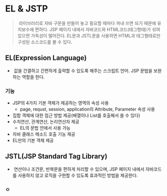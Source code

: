 # EL & JSTP
> &nbsp;라이브러리로 자바 구문을 만들어 놓고 필요할 때마다 꺼내 쓰면 되기 때문에 유지보수에 편하다. JSP 페이지 내에서
자바코드와 HTML코드(태그형태)가 섞여 있으면 가독성이 떨어진다. EL문과 JSTL문을 사용하면 HTML과 태그형태로만 구성된
소스코드를 볼 수 있다.
## EL(Expression Language) 
- &nbsp;값을 간결하고 간편하게 출력할 수 있도록 해주는 스크립트 언어. JSP 문법을 보완하는 역할을 한다.

### 기능
- JSP의 4가지 기본 객체가 제공하는 영역의 속성 사용
   - page, requst, session, application의 Attribute, Parameter 속성 사용
- 집합 객체에 대한 접근 방법 제공(배열이나 List를 호출해서 쓸 수 있다)
- 수치연산, 관계연산, 논리연산자 제공
   - EL의 문법 안에서 사용 가능
- 자바 클래스 메소드 호출 기능 제공
- EL만의 기본 객체 제공

## JSTL(JSP Standard Tag Library) 
- &nbsp;연산이나 조건문, 반복문을 편하게 처리할 수 있으며, JSP 페이지 내에서 자바코드를 사용하지 않고 로직을
구현할 수 있도록 효과적인 방법을 제공한다.

### ㅇ
